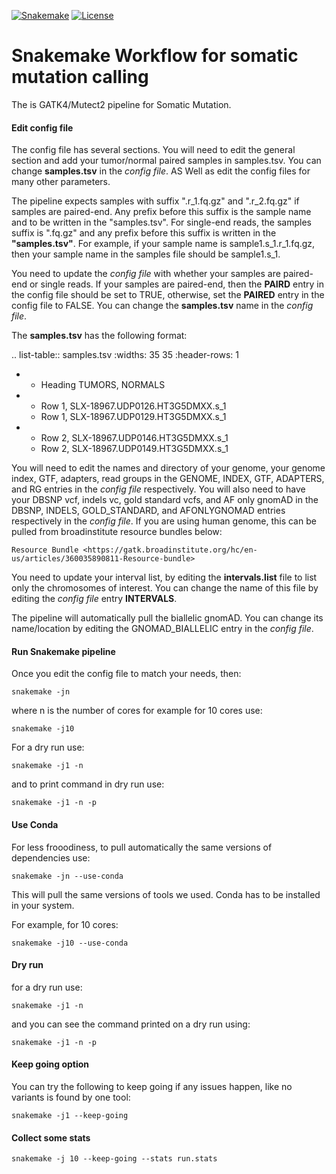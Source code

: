 [![Snakemake](https://img.shields.io/badge/snakemake-≥6.0.2-brightgreen.svg)](https://snakemake.github.io)
[![License](https://img.shields.io/badge/License-BSD_3--Clause-blue.svg)](https://opensource.org/licenses/BSD-3-Clause)


Snakemake Workflow for somatic mutation calling 
==========================================================================

The is GATK4/Mutect2 pipeline for Somatic Mutation. 

#### Edit config file 

The config file has several sections. You will need to edit the general section and add your tumor/normal paired samples in samples.tsv.
You can change **samples.tsv** in the *config file*. AS Well as edit the config files for many other parameters.

The pipeline expects samples with suffix ".r_1.fq.gz" and ".r_2.fq.gz" if samples are paired-end.
Any prefix before this suffix is the sample name and to be written in the "samples.tsv". For single-end reads, the samples suffix is ".fq.gz" and any prefix before this suffix is written in the **"samples.tsv"**.
For example, if your sample name is sample1.s_1.r_1.fq.gz, then your sample name in the samples file should be sample1.s_1.

You need to update the *config file* with whether your samples are paired-end or single reads. If your samples are paired-end, then the **PAIRD** entry in the config file should be set to TRUE, otherwise, set the **PAIRED** entry in the config file to FALSE. You can change the **samples.tsv** name in the *config file*.


The **samples.tsv** has the following format:

.. list-table:: samples.tsv
   :widths: 35 35 
   :header-rows: 1

   * - Heading TUMORS,  NORMALS
   * - Row 1, SLX-18967.UDP0126.HT3G5DMXX.s_1
     - Row 1, SLX-18967.UDP0129.HT3G5DMXX.s_1
   * - Row 2, SLX-18967.UDP0146.HT3G5DMXX.s_1
     - Row 2, SLX-18967.UDP0149.HT3G5DMXX.s_1

You will need to edit the names and directory of your genome, your genome index, GTF, adapters, read groups in the GENOME, INDEX, GTF, ADAPTERS,  and RG entries in the *config file* respectively. 
You will also need to have your DBSNP vcf, indels vc, gold standard vcfs, and AF only gnomAD in the DBSNP, INDELS, GOLD_STANDARD, and AFONLYGNOMAD entries respectively  in the *config file*. If you are using human genome, this can be pulled from broadinstitute resource bundles below:

   `Resource Bundle <https://gatk.broadinstitute.org/hc/en-us/articles/360035890811-Resource-bundle>`

You need to update your interval list, by editing the **intervals.list** file to list only the chromosomes of interest. You can change the name of this file by editing the *config file* entry **INTERVALS**.
	
The pipeline will automatically pull the biallelic gnomAD. You can change its name/location by editing the GNOMAD_BIALLELIC entry in the *config file*. 


#### Run Snakemake pipeline 

Once you edit the config file to match your needs, then:  


    snakemake -jn 

where n is the number of cores for example for 10 cores use:


    snakemake -j10 


For a dry run use: 
  
  
    snakemake -j1 -n 


and to print command in dry run use: 

  
    snakemake -j1 -n -p 

  
#### Use Conda 

For less frooodiness, to pull automatically the same versions of dependencies use:

    snakemake -jn --use-conda

This will pull the same versions of tools we used. Conda has to be installed in your system.

For example, for 10 cores:

    snakemake -j10 --use-conda


#### Dry run 

for a dry run use:

    snakemake -j1 -n

and you can see the command printed on a dry run using:

    snakemake -j1 -n -p


#### Keep going option 


You can try the following to keep going if any issues happen, like no variants is found by one tool:

    snakemake -j1 --keep-going


#### Collect some stats 

    snakemake -j 10 --keep-going --stats run.stats


 
